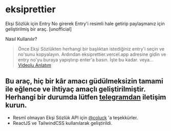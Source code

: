 # eksiprettier
Ekşi Sözlük için Entry No girerek Entry'i resimli hale getirip paylaşmanız için geliştirilmiş bir araç. [unofficial]

Nasıl Kullanılır?
> Önce Ekşi Sözlükten herhangi bir başlıktan istediğiniz entry'i seçin ve no'sunu kopyalayın. 
> Ardından eksiprettier.vercel.app adresine gidin ve entry no'yu buraya yapıştırıp enter'a basın. İşte bu kadar.
veya...
[Videolu Anlatım](https://t.me/percentblog/11)
## Bu araç, hiç bir kâr amacı güdülmeksizin tamami ile eğlence ve ihtiyaç amaçlı geliştirilmiştir. Herhangi bir durumda lütfen [telegramdan](https://t.me/bpercent) iletişim kurun. 


- Resmî olmayan Ekşi Sözlük API için [@coluck](https://www.github.com/coluck) 'a teşekkürler.
- ReactJS ve TailwindCSS kullanılarak geliştirildi.
